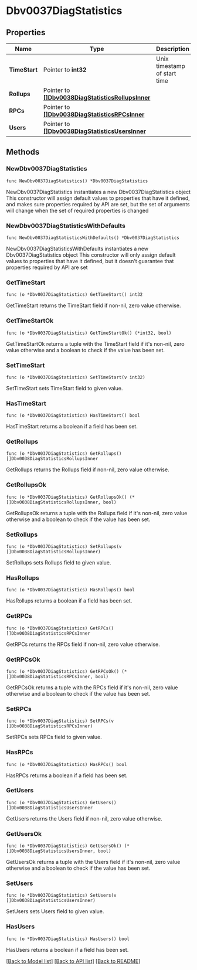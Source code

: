 # Dbv0037DiagStatistics

## Properties

Name | Type | Description | Notes
------------ | ------------- | ------------- | -------------
**TimeStart** | Pointer to **int32** | Unix timestamp of start time | [optional] 
**Rollups** | Pointer to [**[]Dbv0038DiagStatisticsRollupsInner**](Dbv0038DiagStatisticsRollupsInner.md) |  | [optional] 
**RPCs** | Pointer to [**[]Dbv0038DiagStatisticsRPCsInner**](Dbv0038DiagStatisticsRPCsInner.md) |  | [optional] 
**Users** | Pointer to [**[]Dbv0038DiagStatisticsUsersInner**](Dbv0038DiagStatisticsUsersInner.md) |  | [optional] 

## Methods

### NewDbv0037DiagStatistics

`func NewDbv0037DiagStatistics() *Dbv0037DiagStatistics`

NewDbv0037DiagStatistics instantiates a new Dbv0037DiagStatistics object
This constructor will assign default values to properties that have it defined,
and makes sure properties required by API are set, but the set of arguments
will change when the set of required properties is changed

### NewDbv0037DiagStatisticsWithDefaults

`func NewDbv0037DiagStatisticsWithDefaults() *Dbv0037DiagStatistics`

NewDbv0037DiagStatisticsWithDefaults instantiates a new Dbv0037DiagStatistics object
This constructor will only assign default values to properties that have it defined,
but it doesn't guarantee that properties required by API are set

### GetTimeStart

`func (o *Dbv0037DiagStatistics) GetTimeStart() int32`

GetTimeStart returns the TimeStart field if non-nil, zero value otherwise.

### GetTimeStartOk

`func (o *Dbv0037DiagStatistics) GetTimeStartOk() (*int32, bool)`

GetTimeStartOk returns a tuple with the TimeStart field if it's non-nil, zero value otherwise
and a boolean to check if the value has been set.

### SetTimeStart

`func (o *Dbv0037DiagStatistics) SetTimeStart(v int32)`

SetTimeStart sets TimeStart field to given value.

### HasTimeStart

`func (o *Dbv0037DiagStatistics) HasTimeStart() bool`

HasTimeStart returns a boolean if a field has been set.

### GetRollups

`func (o *Dbv0037DiagStatistics) GetRollups() []Dbv0038DiagStatisticsRollupsInner`

GetRollups returns the Rollups field if non-nil, zero value otherwise.

### GetRollupsOk

`func (o *Dbv0037DiagStatistics) GetRollupsOk() (*[]Dbv0038DiagStatisticsRollupsInner, bool)`

GetRollupsOk returns a tuple with the Rollups field if it's non-nil, zero value otherwise
and a boolean to check if the value has been set.

### SetRollups

`func (o *Dbv0037DiagStatistics) SetRollups(v []Dbv0038DiagStatisticsRollupsInner)`

SetRollups sets Rollups field to given value.

### HasRollups

`func (o *Dbv0037DiagStatistics) HasRollups() bool`

HasRollups returns a boolean if a field has been set.

### GetRPCs

`func (o *Dbv0037DiagStatistics) GetRPCs() []Dbv0038DiagStatisticsRPCsInner`

GetRPCs returns the RPCs field if non-nil, zero value otherwise.

### GetRPCsOk

`func (o *Dbv0037DiagStatistics) GetRPCsOk() (*[]Dbv0038DiagStatisticsRPCsInner, bool)`

GetRPCsOk returns a tuple with the RPCs field if it's non-nil, zero value otherwise
and a boolean to check if the value has been set.

### SetRPCs

`func (o *Dbv0037DiagStatistics) SetRPCs(v []Dbv0038DiagStatisticsRPCsInner)`

SetRPCs sets RPCs field to given value.

### HasRPCs

`func (o *Dbv0037DiagStatistics) HasRPCs() bool`

HasRPCs returns a boolean if a field has been set.

### GetUsers

`func (o *Dbv0037DiagStatistics) GetUsers() []Dbv0038DiagStatisticsUsersInner`

GetUsers returns the Users field if non-nil, zero value otherwise.

### GetUsersOk

`func (o *Dbv0037DiagStatistics) GetUsersOk() (*[]Dbv0038DiagStatisticsUsersInner, bool)`

GetUsersOk returns a tuple with the Users field if it's non-nil, zero value otherwise
and a boolean to check if the value has been set.

### SetUsers

`func (o *Dbv0037DiagStatistics) SetUsers(v []Dbv0038DiagStatisticsUsersInner)`

SetUsers sets Users field to given value.

### HasUsers

`func (o *Dbv0037DiagStatistics) HasUsers() bool`

HasUsers returns a boolean if a field has been set.


[[Back to Model list]](../README.md#documentation-for-models) [[Back to API list]](../README.md#documentation-for-api-endpoints) [[Back to README]](../README.md)



